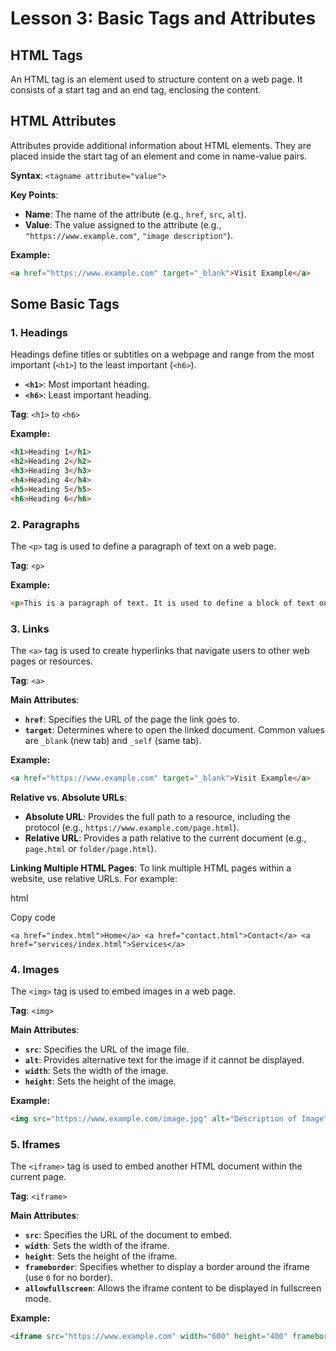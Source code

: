 # **Lesson 3: Basic Tags and Attributes**

## **HTML Tags**

An HTML tag is an element used to structure content on a web page. It consists of a start tag and an end tag, enclosing the content.

## **HTML Attributes**

Attributes provide additional information about HTML elements. They are placed inside the start tag of an element and come in name-value pairs.

**Syntax**: `<tagname attribute="value">`

**Key Points**:
- **Name**: The name of the attribute (e.g., `href`, `src`, `alt`).
- **Value**: The value assigned to the attribute (e.g., `"https://www.example.com"`, `"image description"`).

**Example:**
```html
<a href="https://www.example.com" target="_blank">Visit Example</a>
```

## **Some Basic Tags**

### **1. Headings**

Headings define titles or subtitles on a webpage and range from the most important (`<h1>`) to the least important (`<h6>`).

- **`<h1>`**: Most important heading.
- **`<h6>`**: Least important heading.

**Tag**: `<h1>` to `<h6>`

**Example:**
```html
<h1>Heading 1</h1>
<h2>Heading 2</h2>
<h3>Heading 3</h3>
<h4>Heading 4</h4>
<h5>Heading 5</h5>
<h6>Heading 6</h6>
```

### **2. Paragraphs**

The `<p>` tag is used to define a paragraph of text on a web page.

**Tag**: `<p>`

**Example:**
```html
<p>This is a paragraph of text. It is used to define a block of text on a web page, separated from other elements by some space above and below.</p>
```

### **3. Links**

The `<a>` tag is used to create hyperlinks that navigate users to other web pages or resources.

**Tag**: `<a>`

**Main Attributes**:

- **`href`**: Specifies the URL of the page the link goes to.
- **`target`**: Determines where to open the linked document. Common values are `_blank` (new tab) and `_self` (same tab).

**Example:**
```html
<a href="https://www.example.com" target="_blank">Visit Example</a>
```
**Relative vs. Absolute URLs**:

-   **Absolute URL**: Provides the full path to a resource, including the protocol (e.g., `https://www.example.com/page.html`).
-   **Relative URL**: Provides a path relative to the current document (e.g., `page.html` or `folder/page.html`).

**Linking Multiple HTML Pages**: To link multiple HTML pages within a website, use relative URLs. For example:

html

Copy code

`<a href="index.html">Home</a>
<a href="contact.html">Contact</a>
<a href="services/index.html">Services</a>`

### **4. Images**

The `<img>` tag is used to embed images in a web page.

**Tag**: `<img>`

**Main Attributes**:

- **`src`**: Specifies the URL of the image file.
- **`alt`**: Provides alternative text for the image if it cannot be displayed.
- **`width`**: Sets the width of the image.
- **`height`**: Sets the height of the image.

**Example:**
```html
<img src="https://www.example.com/image.jpg" alt="Description of Image" width="300" height="200">
```
### **5. Iframes**

The `<iframe>` tag is used to embed another HTML document within the current page.

**Tag**: `<iframe>`

**Main Attributes**:

- **`src`**: Specifies the URL of the document to embed.
- **`width`**: Sets the width of the iframe.
- **`height`**: Sets the height of the iframe.
- **`frameborder`**: Specifies whether to display a border around the iframe (use `0` for no border).
- **`allowfullscreen`**: Allows the iframe content to be displayed in fullscreen mode.

**Example:**
```html
<iframe src="https://www.example.com" width="600" height="400" frameborder="0" allowfullscreen></iframe>
```
<!--stackedit_data:
eyJoaXN0b3J5IjpbMTIyNzU3OTk3MywtMTYwOTMzNjY4MCwxNT
M3MjI1NTM3LDgwMjkwMzUyNF19
-->